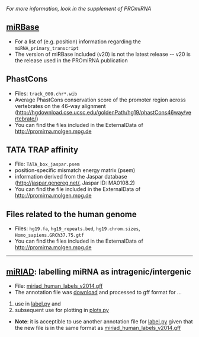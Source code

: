 _For more information, look in the supplement of PROmiRNA_

## [miRBase](http://www.mirbase.org)
- For a list of (e.g. position) information regarding the `miRNA_primary_transcript`
- The version of miRBase included (v20) is not the latest release -- v20 is the release used in the PROmiRNA publication

## PhastCons
- Files: `track_000.chr*.wib`
- Average PhastCons conservation score of the promoter region across vertebrates
 on the 46-way alignment (http://hgdownload.cse.ucsc.edu/goldenPath/hg19/phastCons46way/vertebrate/)
- You can find the files included in the ExternalData of http://promirna.molgen.mpg.de

## TATA TRAP affinity
- File: `TATA_box_jaspar.psem`
- position-specific mismatch energy matrix (psem)
- information derived from the Jaspar database (http://jaspar.genereg.net/, Jaspar ID: MA0108.2)
- You can find the file included in the ExternalData of http://promirna.molgen.mpg.de

## Files related to the human genome
- Files: `hg19.fa`, `hg19_repeats.bed`, `hg19.chrom.sizes`, `Homo_sapiens.GRCh37.75.gtf`
- You can find the files included in the ExternalData of http://promirna.molgen.mpg.de


* * *
## [miRIAD](http://www.bioinfo.mochsl.org.br/miriad): labelling miRNA as	intragenic/intergenic
- File: [miriad_human_labels_v2014.gff](miriad_human_labels_v2014.gff)
- The annotation file was [download](http://www.bioinfo.mochsl.org.br/miriad/downloads)
  and processed to gff format for ...
 1. use in [label.py](../code/label.py) and
 2. subsequent use for plotting in [plots.py](../code/plots.py)

- **Note**: it is acceptible to use another annotation file for [label.py](../code/label.py) given that the new file is in the same format as [miriad_human_labels_v2014.gff](miriad_human_labels_v2014.gff)